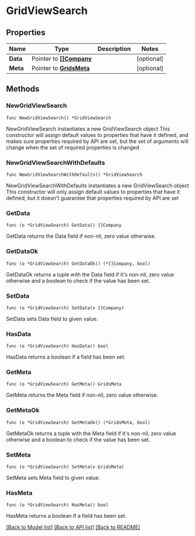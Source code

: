 # GridViewSearch

## Properties

Name | Type | Description | Notes
------------ | ------------- | ------------- | -------------
**Data** | Pointer to [**[]Company**](Company.md) |  | [optional] 
**Meta** | Pointer to [**GridsMeta**](GridsMeta.md) |  | [optional] 

## Methods

### NewGridViewSearch

`func NewGridViewSearch() *GridViewSearch`

NewGridViewSearch instantiates a new GridViewSearch object
This constructor will assign default values to properties that have it defined,
and makes sure properties required by API are set, but the set of arguments
will change when the set of required properties is changed

### NewGridViewSearchWithDefaults

`func NewGridViewSearchWithDefaults() *GridViewSearch`

NewGridViewSearchWithDefaults instantiates a new GridViewSearch object
This constructor will only assign default values to properties that have it defined,
but it doesn't guarantee that properties required by API are set

### GetData

`func (o *GridViewSearch) GetData() []Company`

GetData returns the Data field if non-nil, zero value otherwise.

### GetDataOk

`func (o *GridViewSearch) GetDataOk() (*[]Company, bool)`

GetDataOk returns a tuple with the Data field if it's non-nil, zero value otherwise
and a boolean to check if the value has been set.

### SetData

`func (o *GridViewSearch) SetData(v []Company)`

SetData sets Data field to given value.

### HasData

`func (o *GridViewSearch) HasData() bool`

HasData returns a boolean if a field has been set.

### GetMeta

`func (o *GridViewSearch) GetMeta() GridsMeta`

GetMeta returns the Meta field if non-nil, zero value otherwise.

### GetMetaOk

`func (o *GridViewSearch) GetMetaOk() (*GridsMeta, bool)`

GetMetaOk returns a tuple with the Meta field if it's non-nil, zero value otherwise
and a boolean to check if the value has been set.

### SetMeta

`func (o *GridViewSearch) SetMeta(v GridsMeta)`

SetMeta sets Meta field to given value.

### HasMeta

`func (o *GridViewSearch) HasMeta() bool`

HasMeta returns a boolean if a field has been set.


[[Back to Model list]](../README.md#documentation-for-models) [[Back to API list]](../README.md#documentation-for-api-endpoints) [[Back to README]](../README.md)


